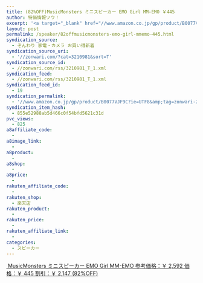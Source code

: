 ```yaml
---
title: (82%OFF)MusicMonsters ミニスピーカー EMO Girl MM-EMO ￥445
author: 特価情報ツウ！
excerpt: '<a target="_blank" href="//www.amazon.co.jp/gp/product/B0077VJF9C?ie=UTF8&amp;tag=zonwari-22&amp;linkCode=as2&amp;camp=247&amp;creative=7399&amp;creativeASIN=B0077VJF9C"><img src="//ecx.images-amazon.com/images/I/41GpZYMSqAL._SL100_.jpg"><br>MusicMonsters &#12511;&#12491;&#12473;&#12500;&#12540;&#12459;&#12540; EMO Girl MM-EMO<br>&#21442;&#32771;&#20385;&#26684;&#65306;&#65509; 2,592<br>&#20385;&#26684;&#65306;&#65509; 445<br>&#21106;&#24341;&#65306;&#65509; 2,147 (82%OFF)</a>'
layout: post
permalink: /speaker/82offmusicmonsters-emo-girl-mmemo-445.html
syndication_source:
  - ぞんわり 家電・カメラ お買い得新着
syndication_source_uri:
  - '//zonwari.com/?cat=3210981&sort=T'
syndication_source_id:
  - //zonwari.com/rss/3210981_T_1.xml
syndication_feed:
  - //zonwari.com/rss/3210981_T_1.xml
syndication_feed_id:
  - 19
syndication_permalink:
  - '//www.amazon.co.jp/gp/product/B0077VJF9C?ie=UTF8&amp;tag=zonwari-22&amp;linkCode=as2&amp;camp=247&amp;creative=7399&amp;creativeASIN=B0077VJF9C'
syndication_item_hash:
  - 855e52988ab5d466c0f54bfd5621c31d
pvc_views:
  - 825
a8affiliate_code:
  -
a8image_link:
  -
a8product:
  -
a8shop:
  -
a8price:
  -
rakuten_affiliate_code:
  -
rakuten_shop:
  - 楽天店
rakuten_product:
  -
rakuten_price:
  -
rakuten_affiliate_link:
  -
categories:
  - スピーカー
---
```

[<img src='//i2.wp.com/ecx.images-amazon.com/images/I/41GpZYMSqAL._SL150_.jpg?w=546' title="" alt="" data-recalc-dims="1" />
MusicMonsters ミニスピーカー EMO Girl MM-EMO
参考価格：￥ 2,592
価格：￥ 445
割引：￥ 2,147 (82%OFF)][1]

 [1]: //www.amazon.co.jp/gp/product/B0077VJF9C?ie=UTF8&#038;tag=tokkajohotsu-22&#038;linkCode=as2&#038;camp=247&#038;creative=7399&#038;creativeASIN=B0077VJF9C